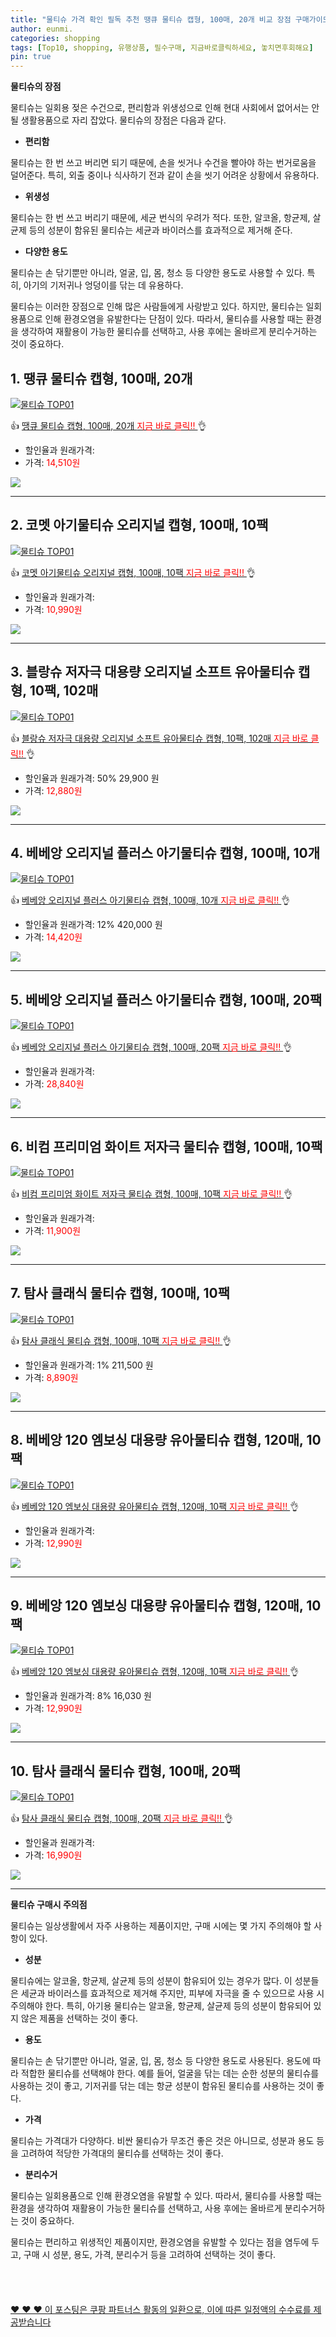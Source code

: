 ```yaml
---
title: "물티슈 가격 확인 필독 추천 땡큐 물티슈 캡형, 100매, 20개 비교 장점 구매가이드"
author: eunmi.
categories: shopping
tags: [Top10, shopping, 유행상품, 필수구매, 지금바로클릭하세요, 놓치면후회해요]
pin: true
---
```

**물티슈의 장점**

물티슈는 일회용 젖은 수건으로, 편리함과 위생성으로 인해 현대 사회에서 없어서는 안 될 생활용품으로 자리 잡았다. 물티슈의 장점은 다음과 같다.

* **편리함**

물티슈는 한 번 쓰고 버리면 되기 때문에, 손을 씻거나 수건을 빨아야 하는 번거로움을 덜어준다. 특히, 외출 중이나 식사하기 전과 같이 손을 씻기 어려운 상황에서 유용하다.

* **위생성**

물티슈는 한 번 쓰고 버리기 때문에, 세균 번식의 우려가 적다. 또한, 알코올, 항균제, 살균제 등의 성분이 함유된 물티슈는 세균과 바이러스를 효과적으로 제거해 준다.

* **다양한 용도**

물티슈는 손 닦기뿐만 아니라, 얼굴, 입, 몸, 청소 등 다양한 용도로 사용할 수 있다. 특히, 아기의 기저귀나 엉덩이를 닦는 데 유용하다.

물티슈는 이러한 장점으로 인해 많은 사람들에게 사랑받고 있다. 하지만, 물티슈는 일회용품으로 인해 환경오염을 유발한다는 단점이 있다. 따라서, 물티슈를 사용할 때는 환경을 생각하여 재활용이 가능한 물티슈를 선택하고, 사용 후에는 올바르게 분리수거하는 것이 중요하다.

   

## 1. 땡큐 물티슈 캡형, 100매, 20개

[![물티슈 TOP01](https://thumbnail10.coupangcdn.com/thumbnails/remote/230x230ex/image/vendor_inventory/f0c7/895e8e6cff5273c66e7ae73f5904aba534aa15c213c878d6e5eb34a8cdcc.jpg)](https://link.coupang.com/re/AFFSDP?lptag=AF3617701&subid=GithubCoopas&pageKey=64228362&traceid=V0-153&itemId=217776678&vendorItemId=78918774439)


👍 [땡큐 물티슈 캡형, 100매, 20개 <font color=red> 지금 바로 클릭!! </font> ](https://link.coupang.com/re/AFFSDP?lptag=AF3617701&subid=GithubCoopas&pageKey=64228362&traceid=V0-153&itemId=217776678&vendorItemId=78918774439) 👌 


- 할인율과 원래가격: 
- 가격: <span style='color:red'>14,510원</span>

[![](/discount_price.png)](https://link.coupang.com/re/AFFSDP?lptag=AF3617701&subid=GithubCoopas&pageKey=64228362&traceid=V0-153&itemId=217776678&vendorItemId=78918774439)

---


   

## 2. 코멧 아기물티슈 오리지널 캡형, 100매, 10팩

[![물티슈 TOP01](https://thumbnail6.coupangcdn.com/thumbnails/remote/230x230ex/image/retail/images/1674530736104201-5147eb54-a476-4c53-b97a-212cc8226b4e.jpg)](https://link.coupang.com/re/AFFSDP?lptag=AF3617701&subid=GithubCoopas&pageKey=188227098&traceid=V0-153&itemId=537550763&vendorItemId=4403776090)


👍 [코멧 아기물티슈 오리지널 캡형, 100매, 10팩 <font color=red> 지금 바로 클릭!! </font> ](https://link.coupang.com/re/AFFSDP?lptag=AF3617701&subid=GithubCoopas&pageKey=188227098&traceid=V0-153&itemId=537550763&vendorItemId=4403776090) 👌 


- 할인율과 원래가격: 
- 가격: <span style='color:red'>10,990원</span>

[![](/discount_price.png)](https://link.coupang.com/re/AFFSDP?lptag=AF3617701&subid=GithubCoopas&pageKey=188227098&traceid=V0-153&itemId=537550763&vendorItemId=4403776090)

---


   

## 3. 블랑슈 저자극 대용량 오리지널 소프트 유아물티슈 캡형, 10팩, 102매

[![물티슈 TOP01](https://thumbnail10.coupangcdn.com/thumbnails/remote/230x230ex/image/retail/images/2393024834382014-5ff6a27b-1200-47bf-b8e6-f1af68610e5d.jpg)](https://link.coupang.com/re/AFFSDP?lptag=AF3617701&subid=GithubCoopas&pageKey=7420648438&traceid=V0-153&itemId=19248537252&vendorItemId=85201539788)


👍 [블랑슈 저자극 대용량 오리지널 소프트 유아물티슈 캡형, 10팩, 102매 <font color=red> 지금 바로 클릭!! </font> ](https://link.coupang.com/re/AFFSDP?lptag=AF3617701&subid=GithubCoopas&pageKey=7420648438&traceid=V0-153&itemId=19248537252&vendorItemId=85201539788) 👌 


- 할인율과 원래가격: 50%  29,900   원
- 가격: <span style='color:red'>12,880원</span>

[![](/discount_price.png)](https://link.coupang.com/re/AFFSDP?lptag=AF3617701&subid=GithubCoopas&pageKey=7420648438&traceid=V0-153&itemId=19248537252&vendorItemId=85201539788)

---


   

## 4. 베베앙 오리지널 플러스 아기물티슈 캡형, 100매, 10개

[![물티슈 TOP01](https://thumbnail8.coupangcdn.com/thumbnails/remote/230x230ex/image/retail/images/3669929591876186-c1e2cf25-b721-482e-875c-34913cfdaf42.jpg)](https://link.coupang.com/re/AFFSDP?lptag=AF3617701&subid=GithubCoopas&pageKey=227369485&traceid=V0-153&itemId=720332517&vendorItemId=3091339209)


👍 [베베앙 오리지널 플러스 아기물티슈 캡형, 100매, 10개 <font color=red> 지금 바로 클릭!! </font> ](https://link.coupang.com/re/AFFSDP?lptag=AF3617701&subid=GithubCoopas&pageKey=227369485&traceid=V0-153&itemId=720332517&vendorItemId=3091339209) 👌 


- 할인율과 원래가격: 12%  420,000   원
- 가격: <span style='color:red'>14,420원</span>

[![](/discount_price.png)](https://link.coupang.com/re/AFFSDP?lptag=AF3617701&subid=GithubCoopas&pageKey=227369485&traceid=V0-153&itemId=720332517&vendorItemId=3091339209)

---


   

## 5. 베베앙 오리지널 플러스 아기물티슈 캡형, 100매, 20팩

[![물티슈 TOP01](https://thumbnail10.coupangcdn.com/thumbnails/remote/230x230ex/image/retail/images/1151255883420945-298259c7-9578-4493-b560-a597ee3c572c.jpg)](https://link.coupang.com/re/AFFSDP?lptag=AF3617701&subid=GithubCoopas&pageKey=227369485&traceid=V0-153&itemId=20019159142&vendorItemId=72716751503)


👍 [베베앙 오리지널 플러스 아기물티슈 캡형, 100매, 20팩 <font color=red> 지금 바로 클릭!! </font> ](https://link.coupang.com/re/AFFSDP?lptag=AF3617701&subid=GithubCoopas&pageKey=227369485&traceid=V0-153&itemId=20019159142&vendorItemId=72716751503) 👌 


- 할인율과 원래가격: 
- 가격: <span style='color:red'>28,840원</span>

[![](/discount_price.png)](https://link.coupang.com/re/AFFSDP?lptag=AF3617701&subid=GithubCoopas&pageKey=227369485&traceid=V0-153&itemId=20019159142&vendorItemId=72716751503)

---


   

## 6. 비컴 프리미엄 화이트 저자극 물티슈 캡형, 100매, 10팩

[![물티슈 TOP01](https://thumbnail6.coupangcdn.com/thumbnails/remote/230x230ex/image/rs_quotation_api/qwilsmzn/5a3d80b91223491c9002c08abaa9ea11.jpg)](https://link.coupang.com/re/AFFSDP?lptag=AF3617701&subid=GithubCoopas&pageKey=7473987129&traceid=V0-153&itemId=19507797580&vendorItemId=86616738018)


👍 [비컴 프리미엄 화이트 저자극 물티슈 캡형, 100매, 10팩 <font color=red> 지금 바로 클릭!! </font> ](https://link.coupang.com/re/AFFSDP?lptag=AF3617701&subid=GithubCoopas&pageKey=7473987129&traceid=V0-153&itemId=19507797580&vendorItemId=86616738018) 👌 


- 할인율과 원래가격: 
- 가격: <span style='color:red'>11,900원</span>

[![](/discount_price.png)](https://link.coupang.com/re/AFFSDP?lptag=AF3617701&subid=GithubCoopas&pageKey=7473987129&traceid=V0-153&itemId=19507797580&vendorItemId=86616738018)

---


   

## 7. 탐사 클래식 물티슈 캡형, 100매, 10팩

[![물티슈 TOP01](https://thumbnail7.coupangcdn.com/thumbnails/remote/230x230ex/image/retail/images/164153445891991-af0d5790-2402-4a6d-95d6-25a2bbd579d1.jpg)](https://link.coupang.com/re/AFFSDP?lptag=AF3617701&subid=GithubCoopas&pageKey=305672892&traceid=V0-153&itemId=963428194&vendorItemId=5366452533)


👍 [탐사 클래식 물티슈 캡형, 100매, 10팩 <font color=red> 지금 바로 클릭!! </font> ](https://link.coupang.com/re/AFFSDP?lptag=AF3617701&subid=GithubCoopas&pageKey=305672892&traceid=V0-153&itemId=963428194&vendorItemId=5366452533) 👌 


- 할인율과 원래가격: 1%  211,500   원
- 가격: <span style='color:red'>8,890원</span>

[![](/discount_price.png)](https://link.coupang.com/re/AFFSDP?lptag=AF3617701&subid=GithubCoopas&pageKey=305672892&traceid=V0-153&itemId=963428194&vendorItemId=5366452533)

---


   

## 8. 베베앙 120 엠보싱 대용량 유아물티슈 캡형, 120매, 10팩

[![물티슈 TOP01](https://thumbnail6.coupangcdn.com/thumbnails/remote/230x230ex/image/retail/images/4347798805241799-0b286ff8-8224-47c1-8781-df3bf419417f.jpg)](https://link.coupang.com/re/AFFSDP?lptag=AF3617701&subid=GithubCoopas&pageKey=7099508890&traceid=V0-153&itemId=17717534664&vendorItemId=84095676789)


👍 [베베앙 120 엠보싱 대용량 유아물티슈 캡형, 120매, 10팩 <font color=red> 지금 바로 클릭!! </font> ](https://link.coupang.com/re/AFFSDP?lptag=AF3617701&subid=GithubCoopas&pageKey=7099508890&traceid=V0-153&itemId=17717534664&vendorItemId=84095676789) 👌 


- 할인율과 원래가격: 
- 가격: <span style='color:red'>12,990원</span>

[![](/discount_price.png)](https://link.coupang.com/re/AFFSDP?lptag=AF3617701&subid=GithubCoopas&pageKey=7099508890&traceid=V0-153&itemId=17717534664&vendorItemId=84095676789)

---


   

## 9. 베베앙 120 엠보싱 대용량 유아물티슈 캡형, 120매, 10팩

[![물티슈 TOP01](https://thumbnail6.coupangcdn.com/thumbnails/remote/230x230ex/image/retail/images/4347798805241799-0b286ff8-8224-47c1-8781-df3bf419417f.jpg)](https://link.coupang.com/re/AFFSDP?lptag=AF3617701&subid=GithubCoopas&pageKey=7099508890&traceid=V0-153&itemId=17717534664&vendorItemId=84095676789)


👍 [베베앙 120 엠보싱 대용량 유아물티슈 캡형, 120매, 10팩 <font color=red> 지금 바로 클릭!! </font> ](https://link.coupang.com/re/AFFSDP?lptag=AF3617701&subid=GithubCoopas&pageKey=7099508890&traceid=V0-153&itemId=17717534664&vendorItemId=84095676789) 👌 


- 할인율과 원래가격: 8%  16,030   원
- 가격: <span style='color:red'>12,990원</span>

[![](/discount_price.png)](https://link.coupang.com/re/AFFSDP?lptag=AF3617701&subid=GithubCoopas&pageKey=7099508890&traceid=V0-153&itemId=17717534664&vendorItemId=84095676789)

---


   

## 10. 탐사 클래식 물티슈 캡형, 100매, 20팩

[![물티슈 TOP01](https://thumbnail10.coupangcdn.com/thumbnails/remote/230x230ex/image/retail/images/436314960169675-7d07cfe9-db8d-4489-a637-c94000037e0c.jpg)](https://link.coupang.com/re/AFFSDP?lptag=AF3617701&subid=GithubCoopas&pageKey=305672892&traceid=V0-153&itemId=3984481086&vendorItemId=71968792459)


👍 [탐사 클래식 물티슈 캡형, 100매, 20팩 <font color=red> 지금 바로 클릭!! </font> ](https://link.coupang.com/re/AFFSDP?lptag=AF3617701&subid=GithubCoopas&pageKey=305672892&traceid=V0-153&itemId=3984481086&vendorItemId=71968792459) 👌 


- 할인율과 원래가격: 
- 가격: <span style='color:red'>16,990원</span>

[![](/discount_price.png)](https://link.coupang.com/re/AFFSDP?lptag=AF3617701&subid=GithubCoopas&pageKey=305672892&traceid=V0-153&itemId=3984481086&vendorItemId=71968792459)

---
**물티슈 구매시 주의점**

물티슈는 일상생활에서 자주 사용하는 제품이지만, 구매 시에는 몇 가지 주의해야 할 사항이 있다.

* **성분**

물티슈에는 알코올, 항균제, 살균제 등의 성분이 함유되어 있는 경우가 많다. 이 성분들은 세균과 바이러스를 효과적으로 제거해 주지만, 피부에 자극을 줄 수 있으므로 사용 시 주의해야 한다. 특히, 아기용 물티슈는 알코올, 항균제, 살균제 등의 성분이 함유되어 있지 않은 제품을 선택하는 것이 좋다.

* **용도**

물티슈는 손 닦기뿐만 아니라, 얼굴, 입, 몸, 청소 등 다양한 용도로 사용된다. 용도에 따라 적합한 물티슈를 선택해야 한다. 예를 들어, 얼굴을 닦는 데는 순한 성분의 물티슈를 사용하는 것이 좋고, 기저귀를 닦는 데는 항균 성분이 함유된 물티슈를 사용하는 것이 좋다.

* **가격**

물티슈는 가격대가 다양하다. 비싼 물티슈가 무조건 좋은 것은 아니므로, 성분과 용도 등을 고려하여 적당한 가격대의 물티슈를 선택하는 것이 좋다.

* **분리수거**

물티슈는 일회용품으로 인해 환경오염을 유발할 수 있다. 따라서, 물티슈를 사용할 때는 환경을 생각하여 재활용이 가능한 물티슈를 선택하고, 사용 후에는 올바르게 분리수거하는 것이 중요하다.

물티슈는 편리하고 위생적인 제품이지만, 환경오염을 유발할 수 있다는 점을 염두에 두고, 구매 시 성분, 용도, 가격, 분리수거 등을 고려하여 선택하는 것이 좋다.<br><br><br><br><br> [ ❤ ❤ ❤ 이 포스팅은 쿠팡 파트너스 활동의 일환으로, 이에 따른 일정액의 수수료를 제공받습니다](https://link.coupang.com/a/bcEFyh)